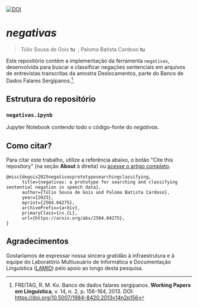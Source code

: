 <a href="https://doi.org/10.48550/arXiv.2504.04275">
  <img src="https://img.shields.io/badge/DOI-10.48550%2FarXiv.2504.04275-blue" alt="DOI">
</a>

# **_negativas_**
> Túlio Sousa de Gois <a href="https://orcid.org/0009-0000-5270-8033" target="blank"><img align="top" src="https://upload.wikimedia.org/wikipedia/commons/thumb/0/06/ORCID_iD.svg/2048px-ORCID_iD.svg.png" alt="tuliosg" height="16" width="16" /></a> ;  Paloma Batista Cardoso <a href="https://orcid.org/0000-0002-2244-8960" target="blank"><img align="top" src="https://upload.wikimedia.org/wikipedia/commons/thumb/0/06/ORCID_iD.svg/2048px-ORCID_iD.svg.png" alt="tuliosg" height="16" width="16" /></a>

Este repositório contém a implementação da ferramenta `negativas`, desenvolvida para buscar e classificar negações sentenciais em arquivos de entrevistas transcritas da amostra Deslocamentos, parte do Banco de Dados Falares Sergipanos.[^1].

## Estrutura do repositório

### `negativas.ipynb`
  Jupyter Notebook contendo todo o código-fonte do *negativas*.

## Como citar?
Para citar este trabalho, utilize a referência abaixo, o botão "Cite this repository" (na seção **About** à direita) ou [acesse o artigo completo](https://doi.org/10.48550/arXiv.2504.04275).
```
@misc{degois2025negativasprototypesearchingclassifying,
      title={negativas: a prototype for searching and classifying sentential negation in speech data}, 
      author={Túlio Sousa de Gois and Paloma Batista Cardoso},
      year={2025},
      eprint={2504.04275},
      archivePrefix={arXiv},
      primaryClass={cs.CL},
      url={https://arxiv.org/abs/2504.04275}, 
}
```

## Agradecimentos
Gostaríamos de expressar nossa sincera gratidão à infraestrutura e à equipe do Laboratório Multiusuário de Informática e Documentação Linguística ([LAMID](https://github.com/lamid-ufs)) pelo apoio ao longo desta pesquisa.

[^1]: FREITAG, R. M. Ko. Banco de dados falares sergipanos. **Working Papers em Linguística**, v. 14, n. 2, p. 156-164, 2013. DOI: https://doi.org/10.5007/1984-8420.2013v14n2p156
